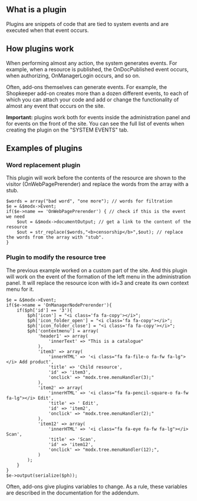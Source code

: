 ## What is a plugin
Plugins are snippets of code that are tied to system events and are executed when that event occurs.

## How plugins work
When performing almost any action, the system generates events. For example, when a resource is published, the OnDocPublished event occurs, when authorizing, OnManagerLogin occurs, and so on.

Often, add-ons themselves can generate events. For example, the Shopkeeper add-on creates more than a dozen different events, to each of which you can attach your code and add or change the functionality of almost any event that occurs on the site.

**Important:** plugins work both for events inside the administration panel and for events on the front of the site. You can see the full list of events when creating the plugin on the "SYSTEM EVENTS" tab.

## Examples of plugins
### Word replacement plugin
This plugin will work before the contents of the resource are shown to the visitor (OnWebPagePrerender) and replace the words from the array with a stub.

```
$words = array("bad word", "one more"); // words for filtration
$e = &$modx->Event;
if($e->name == 'OnWebPagePrerender') { // check if this is the event we need
	$out = &$modx->documentOutput; // get a link to the content of the resource
	$out = str_replace($words,"<b>censorship</b>",$out); // replace the words from the array with "stub".
}
```

### Plugin to modify the resource tree
The previous example worked on a custom part of the site. And this plugin will work on the event of the formation of the left menu in the administration panel. It will replace the resource icon with id=3 and create its own context menu for it.

```
$e = &$modx->Event;
if($e->name = 'OnManagerNodePrerender'){
	if($ph['id'] == '3'){
		$ph['icon'] = "<i class='fa fa-copy'></i>";
		$ph['icon_folder_open'] = "<i class='fa fa-copy'></i>";
		$ph['icon_folder_close'] = "<i class='fa fa-copy'></i>";	
		$ph['contextmenu'] = array(
			'header1' => array(
				'innerText' => "This is a catalogue"
			),
			'item3' => array(
				'innerHTML' => '<i class="fa fa-file-o fa-fw fa-lg"></i> Add product',
				'title' => 'Child resource',
				'id' => 'item3',
				'onclick' => "modx.tree.menuHandler(3);"
			),
			'item2' => array(
				'innerHTML' => '<i class="fa fa-pencil-square-o fa-fw fa-lg"></i> Edit',
				'title' => ' Edit',
				'id' => 'item2',
				'onclick' => "modx.tree.menuHandler(2);"
			),
			'item12' => array(
				'innerHTML' => '<i class="fa fa-eye fa-fw fa-lg"></i> Scan',
				'title' => 'Scan',
				'id' => 'item12',
				'onclick' => "modx.tree.menuHandler(12);",
			)
		);
	}
}
$e->output(serialize($ph));
```
Often, add-ons give plugins variables to change. As a rule, these variables are described in the documentation for the addendum.
